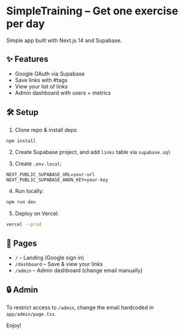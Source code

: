 # SimpleTraining – Get one exercise per day
Simple app built with Next.js 14 and Supabase.

## ✨ Features
- Google OAuth via Supabase
- Save links with #tags
- View your list of links
- Admin dashboard with users + metrics

## 🛠 Setup

1. Clone repo & install deps
```bash
npm install
```

2. Create Supabase project, and add `links` table via `supabase.sql`

3. Create `.env.local`:
```
NEXT_PUBLIC_SUPABASE_URL=your-url
NEXT_PUBLIC_SUPABASE_ANON_KEY=your-key
```

4. Run locally:
```bash
npm run dev
```

5. Deploy on Vercel:
```bash
vercel --prod
```

## 📂 Pages

- `/` – Landing (Google sign in)
- `/dashboard` – Save & view your links
- `/admin` – Admin dashboard (change email manually)

## 🔒 Admin
To restrict access to `/admin`, change the email hardcoded in `app/admin/page.tsx`.

Enjoy!
